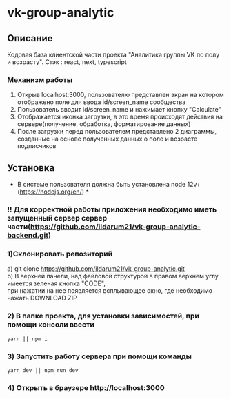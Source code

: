 # vk-group-analytic

## Описание
Кодовая база клиентской части проекта "Аналитика группы VK по полу и возрасту". 
Стэк : react, next, typescript

### Механизм работы

1) Открыв localhost:3000, пользователю представлен экран на котором отображено поле для ввода id/screen_name сообщества <br>
2) Пользователь вводит id/screen_name и нажимает кнопку "Calculate" <br>
3) Отображается иконка загрузки, в это время происходят действия на сервере(получение, обработка, форматирование данных) <br>
4) После загрузки перед пользователем представлено 2 диаграммы, созданные на основе полученных данных о поле и возрасте подписчиков <br>

## Установка
* В системе пользователя должна быть установлена node 12v+ (https://nodejs.org/en/) *

### !! Для корректной работы приложения необходимо иметь запущенный сервер сервер части(https://github.com/ildarum21/vk-group-analytic-backend.git)
### 1)Склонировать репозиторий

а) git clone https://github.com/ildarum21/vk-group-analytic.git <br>
b) В верхней панели, над файловой структурой в правом верхнем углу имеется зеленая кнопка "CODE", <br>
при нажатии на нее появляется всплывающее окно, где необходимо нажать DOWNLOAD ZIP <br>

### 2) В папке проекта, для установки зависимостей, при помощи консоли ввести <br>

`yarn || npm i`

### 3) Запустить работу сервера при помощи команды

`yarn dev || npm run dev`

 ### 4) Открыть в браузере http://localhost:3000
